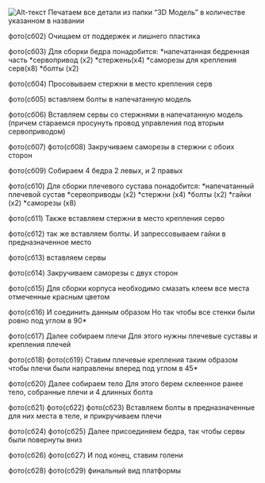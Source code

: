 ![Alt-текст](https://github.com/Volver-era/ERA-platform./blob/main/малые%20версии%20платформы/ERA%20v3/инструкция%20по%20сборке/Фото/сб01.jpg)
Печатаем все детали из папки “3D Модель” в количестве указанном в названии 

фото(сб02)
Очищаем от поддержек и лишнего пластика  

фото(сб03)
Для сборки бедра понадобится:
*напечатанная бедренная часть
*сервопривод (х2)
*стержень(х4)
*саморезы для крепления серв(х8)
*болты (х2)

фото(сб04)
Просовываем стержни в место крепления серв 

фото(сб05)
вставляем болты в напечатанную модель

фото(сб06)
Вставляем сервы со стержнями в напечатанную модель
(причем стараемся просунуть провод управления под вторым сервоприводом)

фото(сб07)
фото(сб08)
Закручиваем саморезы в стержни с обоих сторон 

фото(сб09)
Собираем 4 бедра 
2 левых, и 2 правых

фото(сб10)
Для сборки плечевого сустава понадобится:
*напечатанный плечевой сустав
*сервоприводы (х2)
*стержни (х4)
*болты (х2)
*гайки (х2)
*саморезы (х8)

фото(сб11)
Также вставляем стержни в место крепления серво 

фото(сб12)
так же вставляем болты.
И запрессовываем гайки в предназначенное место 

фото(сб13)
вставляем сервы 

фото(сб14)
Закручиваем саморезы с двух сторон 

фото(сб15)
Для сборки корпуса необходимо смазать клеем все места отмеченные красным цветом 

фото(сб16)
И соединить данным образом 
Но так чтобы все стенки были ровно под углом в 90*

фото(сб17)
Далее собираем плечи
Для этого нужны плечевые суставы и крепления плечей 

фото(сб18)
фото(сб19)
Ставим плечевые крепления таким образом чтобы плечи были направлены вперед под углом в 45*

фото(сб20)
Далее собираем тело 
Для этого берем склеенное ранее тело, собранные плечи и 4 длинных болта 

фото(сб21) 
фото(сб22)
фото(сб23)
Вставляем болты в предназначенные для них места в теле, и прикручиваем плечи  

фото(сб24)
фото(сб25)
Далее присоединяем бедра, так чтобы сервы были повернуты вниз  

фото(сб26)
фото(сб27)
И под конец, ставим голени 

фото(сб28)
фото(сб29)
финальный вид платформы 
